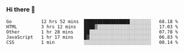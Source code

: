 ### Hi there 👋

<!--
**KLXLjun/KLXLjun** is a ✨ _special_ ✨ repository because its `README.md` (this file) appears on your GitHub profile.

Here are some ideas to get you started:

- 🔭 I’m currently working on ...
- 🌱 I’m currently learning ...
- 👯 I’m looking to collaborate on ...
- 🤔 I’m looking for help with ...
- 💬 Ask me about ...
- 📫 How to reach me: ...
- 😄 Pronouns: ...
- ⚡ Fun fact: ...
-->

<!--START_SECTION:waka-->
```text
Go           12 hrs 52 mins  █████████████████░░░░░░░░   68.18 % 
HTML         3 hrs 12 mins   ████▒░░░░░░░░░░░░░░░░░░░░   17.03 % 
Other        1 hr 28 mins    ██░░░░░░░░░░░░░░░░░░░░░░░   07.78 % 
JavaScript   1 hr 17 mins    █▓░░░░░░░░░░░░░░░░░░░░░░░   06.83 % 
CSS          1 min           ░░░░░░░░░░░░░░░░░░░░░░░░░   00.14 % 
```
<!--END_SECTION:waka-->
